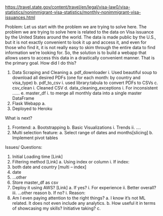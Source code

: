 https://travel.state.gov/content/travel/en/legal/visa-law0/visa-statistics/nonimmigrant-visa-statistics/monthly-nonimmigrant-visa-issuances.html

Problem:
Let us start with the problem we are trying to solve here. 
The problem we are trying to solve here is related to the data on Visa issuance by the United States around the world. The data is made public by the U.S., but it is not exactly convenient to look it up and access it, and even for those who find it, it is not really easy to skim through the entire data to find information we’re looking for.
So,  the solution is to build a webapp that allows users to access this data in a drastically convenient manner. 
That is the primary goal.
How did I do this?
1.	Data Scraping and Cleaning
a.	pdf_downloader
i.	Used beautiful soup to download all desired PDFs 
(one for each month: by country and visa_type)
b.	pdf_to_csv
i.	used library:tabula to convert PDFs to CSVs
c.	csv_clean
i.	Cleaned CSV
d.	data_cleaning_exceptions
i.	For inconsistent ……
e.	master_df
i.	to merge all monthly data into a single master DataFrame
2.	Flask Webapp
a.	
3.	Deployed to Heroku

What is next?
1.	Frontend:
a.	Bootstrapping
b.	Basic Visualizations
i.	Trends
ii.	….
2.	Multi selection feature:
a.	Select range of dates and months[slicing]
b.	Implement pivot tables

Issues/ Questions:
1.	Initial Loading time [Link]
2.	Filtering method [Link]
a.	Using index or column
i.	If index: 
1.	both date and country [multi – index]
2.	date
3.	…other
3.	Store master_df as csv
4.	Deploy it using AWS? [Link]
a.	If yes?
i.	For experience
ii.	Better overall?
iii.	…other reason
b.	If no?
i.	Reason:
5.	Am I even paying attention to the right things?
a.	I know it’s not ML related. It does not even include any analytics.
b.	How useful it in terms of showcasing my skills? Initiative taking?
c.	

